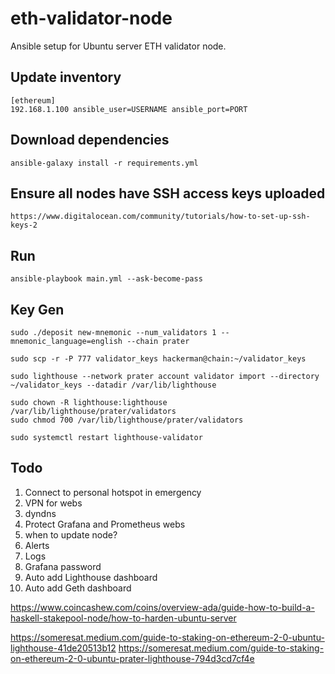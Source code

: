 # eth-validator-node
Ansible setup for Ubuntu server ETH validator node.

## Update inventory

    [ethereum]
    192.168.1.100 ansible_user=USERNAME ansible_port=PORT

## Download dependencies

    ansible-galaxy install -r requirements.yml 

## Ensure all nodes have SSH access keys uploaded

    https://www.digitalocean.com/community/tutorials/how-to-set-up-ssh-keys-2

## Run 

    ansible-playbook main.yml --ask-become-pass

## Key Gen

    sudo ./deposit new-mnemonic --num_validators 1 --mnemonic_language=english --chain prater

    sudo scp -r -P 777 validator_keys hackerman@chain:~/validator_keys

    sudo lighthouse --network prater account validator import --directory ~/validator_keys --datadir /var/lib/lighthouse

    sudo chown -R lighthouse:lighthouse /var/lib/lighthouse/prater/validators
    sudo chmod 700 /var/lib/lighthouse/prater/validators

    sudo systemctl restart lighthouse-validator

## Todo
1. Connect to personal hotspot in emergency
2. VPN for webs
3. dyndns
4. Protect Grafana and Prometheus webs
5. when to update node?
6. Alerts
7. Logs
8. Grafana password
9. Auto add Lighthouse dashboard
10. Auto add Geth dashboard


https://www.coincashew.com/coins/overview-ada/guide-how-to-build-a-haskell-stakepool-node/how-to-harden-ubuntu-server

https://someresat.medium.com/guide-to-staking-on-ethereum-2-0-ubuntu-lighthouse-41de20513b12
https://someresat.medium.com/guide-to-staking-on-ethereum-2-0-ubuntu-prater-lighthouse-794d3cd7cf4e